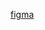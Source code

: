 [figma](https://www.figma.com/file/ctvCXdOEfS0U1xMEbLXQZY/Women-in-Technology-Wireframes?node-id=64%3A603)
